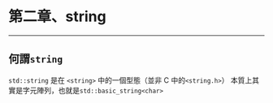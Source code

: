 # 第二章、string
---

## 何謂`string`
`std::string` 是在 `<string>` 中的一個型態（並非 C 中的`<string.h>`）
本質上其實是字元陣列，也就是`std::basic_string<char>`
